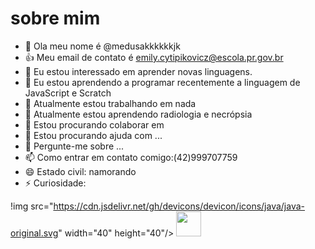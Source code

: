 # sobre mim
- 👋 Ola meu nome é @medusakkkkkkjk
- 👍 Meu email de contato é emily.cytipikovicz@escola.pr.gov.br
- 👀 Eu estou interessado em aprender novas linguagens.
- 🌱 Eu estou aprendendo a programar recentemente a linguagem de JavaScript e Scratch
- 🔭 Atualmente estou trabalhando em nada
- 🌱 Atualmente estou aprendendo radiologia e necrópsia 
- 👯 Estou procurando colaborar em 
- 🤔 Estou procurando ajuda com ...
- 💬 Pergunte-me sobre ...
- 📫 Como entrar em contato comigo:(42)999707759
- 😄 Estado civil: namorando
- ⚡ Curiosidade: 

!img src="https://cdn.jsdelivr.net/gh/devicons/devicon/icons/java/java-original.svg" width="40" height="40"/> <img src="https://cdn.jsdelivr.net/gh/devicons/devicon/icons/linux/linux-original.svg" width="40" height="40"/>
